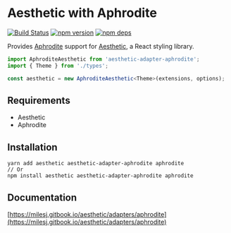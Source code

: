 # Aesthetic with Aphrodite

[![Build Status](https://travis-ci.org/milesj/aesthetic.svg?branch=master)](https://travis-ci.org/milesj/aesthetic)
[![npm version](https://badge.fury.io/js/aesthetic-adapter-aphrodite.svg)](https://www.npmjs.com/package/aesthetic-adapter-aphrodite)
[![npm deps](https://david-dm.org/milesj/aesthetic.svg?path=packages/adapter-aphrodite)](https://www.npmjs.com/package/aesthetic-adapter-aphrodite)

Provides [Aphrodite](https://github.com/Khan/aphrodite) support for
[Aesthetic](https://github.com/milesj/aesthetic), a React styling library.

```ts
import AphroditeAesthetic from 'aesthetic-adapter-aphrodite';
import { Theme } from './types';

const aesthetic = new AphroditeAesthetic<Theme>(extensions, options);
```

## Requirements

- Aesthetic
- Aphrodite

## Installation

```
yarn add aesthetic aesthetic-adapter-aphrodite aphrodite
// Or
npm install aesthetic aesthetic-adapter-aphrodite aphrodite
```

## Documentation

[https://milesj.gitbook.io/aesthetic/adapters/aphrodite](https://milesj.gitbook.io/aesthetic/adapters/aphrodite)
